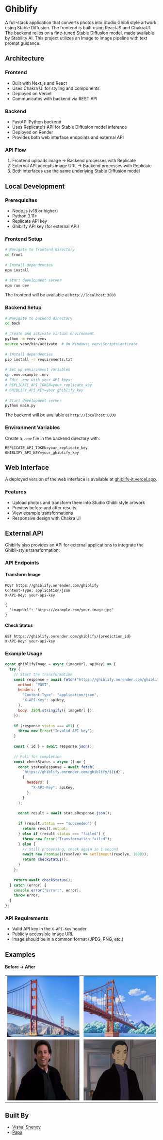# Ghiblify

A full-stack application that converts photos into Studio Ghibli style artwork using Stable Diffusion. The frontend is built using ReactJS and ChakraUI. The backend relies on a fine-tuned Stable Diffusion model, made available by Stability AI. This project utilizes an Image to Image pipeline with text prompt guidance.

## Architecture

### Frontend

- Built with Next.js and React
- Uses Chakra UI for styling and components
- Deployed on Vercel
- Communicates with backend via REST API

### Backend

- FastAPI Python backend
- Uses Replicate's API for Stable Diffusion model inference
- Deployed on Render
- Provides both web interface endpoints and external API

### API Flow

1. Frontend uploads image → Backend processes with Replicate
2. External API accepts image URL → Backend processes with Replicate
3. Both interfaces use the same underlying Stable Diffusion model

## Local Development

### Prerequisites

- Node.js (v18 or higher)
- Python 3.11+
- Replicate API key
- Ghiblify API key (for external API)

### Frontend Setup

```bash
# Navigate to frontend directory
cd front

# Install dependencies
npm install

# Start development server
npm run dev
```

The frontend will be available at `http://localhost:3000`

### Backend Setup

```bash
# Navigate to backend directory
cd back

# Create and activate virtual environment
python -m venv venv
source venv/bin/activate  # On Windows: venv\Scripts\activate

# Install dependencies
pip install -r requirements.txt

# Set up environment variables
cp .env.example .env
# Edit .env with your API keys:
# REPLICATE_API_TOKEN=your_replicate_key
# GHIBLIFY_API_KEY=your_ghiblify_key

# Start development server
python main.py
```

The backend will be available at `http://localhost:8000`

### Environment Variables

Create a `.env` file in the backend directory with:

```env
REPLICATE_API_TOKEN=your_replicate_key
GHIBLIFY_API_KEY=your_ghiblify_key
```

## Web Interface

A deployed version of the web interface is available at [ghiblify-it.vercel.app](https://ghiblify-it.vercel.app).

### Features

- Upload photos and transform them into Studio Ghibli style artwork
- Preview before and after results
- View example transformations
- Responsive design with Chakra UI

## External API

Ghiblify also provides an API for external applications to integrate the Ghibli-style transformation:

### API Endpoints

#### Transform Image

```http
POST https://ghiblify.onrender.com/ghiblify
Content-Type: application/json
X-API-Key: your-api-key

{
  "imageUrl": "https://example.com/your-image.jpg"
}
```

#### Check Status

```http
GET https://ghiblify.onrender.com/ghiblify/{prediction_id}
X-API-Key: your-api-key
```

### Example Usage

```javascript
const ghiblifyImage = async (imageUrl, apiKey) => {
  try {
    // Start the transformation
    const response = await fetch("https://ghiblify.onrender.com/ghiblify", {
      method: "POST",
      headers: {
        "Content-Type": "application/json",
        "X-API-Key": apiKey,
      },
      body: JSON.stringify({ imageUrl }),
    });

    if (response.status === 401) {
      throw new Error("Invalid API key");
    }

    const { id } = await response.json();

    // Poll for completion
    const checkStatus = async () => {
      const statusResponse = await fetch(
        `https://ghiblify.onrender.com/ghiblify/${id}`,
        {
          headers: {
            "X-API-Key": apiKey,
          },
        }
      );

      const result = await statusResponse.json();

      if (result.status === "succeeded") {
        return result.output;
      } else if (result.status === "failed") {
        throw new Error("Transformation failed");
      } else {
        // Still processing, check again in 1 second
        await new Promise((resolve) => setTimeout(resolve, 1000));
        return checkStatus();
      }
    };

    return await checkStatus();
  } catch (error) {
    console.error("Error:", error);
    throw error;
  }
};
```

### API Requirements

- Valid API key in the `X-API-Key` header
- Publicly accessible image URL
- Image should be in a common format (JPEG, PNG, etc.)

## Examples

<h4>Before → After</h4>
<table>
  <tr>
    <td>
      <img src="images/0bridge.png" alt="Original Golden Gate Bridge" width="300" height="200">
    </td>
    <td>
      <img src="images/bridge.png" alt="Ghibli style Golden Gate Bridge" width="300" height="200">
    </td>
  </tr>
  <tr>
    <td>
      <img src="images/0jerry.png" alt="Original photo" width="300" height="200">
    </td> 
    <td>
      <img src="images/jerry.png" alt="Ghibli style photo" width="300" height="200">
    </td>
  </tr>
</table>

## Built By

- [Vishal Shenoy](https://vishalshenoy.com)
- [Papa](https://warpcast.com/papa)
